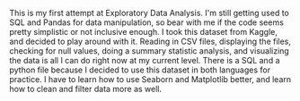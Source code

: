 This is my first attempt at Exploratory Data Analysis. I'm still getting used to SQL and Pandas for data manipulation, so bear with me if the code seems pretty simplistic or not inclusive enough. I took this dataset from Kaggle, and decided to play around with it. Reading in CSV files, displaying the files, checking for null values, doing a summary statistic analysis, and visualizing the data is all I can do right now at my current level. There is a SQL and a python file because I decided to use this dataset in both languages for practice. I have to learn how to use Seaborn and Matplotlib better, and learn how to clean and filter data more as well.  
